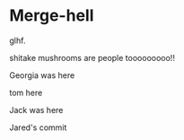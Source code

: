 # Merge-hell

glhf.

shitake mushrooms are people tooooooooo!!



Georgia was here


tom here

Jack was here



Jared's commit


